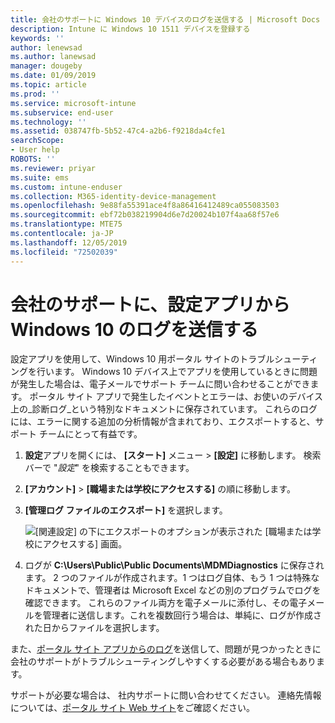 ```yaml
---
title: 会社のサポートに Windows 10 デバイスのログを送信する | Microsoft Docs
description: Intune に Windows 10 1511 デバイスを登録する
keywords: ''
author: lenewsad
ms.author: lanewsad
manager: dougeby
ms.date: 01/09/2019
ms.topic: article
ms.prod: ''
ms.service: microsoft-intune
ms.subservice: end-user
ms.technology: ''
ms.assetid: 038747fb-5b52-47c4-a2b6-f9218da4cfe1
searchScope:
- User help
ROBOTS: ''
ms.reviewer: priyar
ms.suite: ems
ms.custom: intune-enduser
ms.collection: M365-identity-device-management
ms.openlocfilehash: 9e88fa55391ace4f8a86416412489ca055083503
ms.sourcegitcommit: ebf72b038219904d6e7d20024b107f4aa68f57e6
ms.translationtype: MTE75
ms.contentlocale: ja-JP
ms.lasthandoff: 12/05/2019
ms.locfileid: "72502039"
---
```

# <a name="send-logs-to-your-company-support-from-the-settings-app-for-windows-10"></a>会社のサポートに、設定アプリから Windows 10 のログを送信する

設定アプリを使用して、Windows 10 用ポータル サイトのトラブルシューティングを行います。 Windows 10 デバイス上でアプリを使用しているときに問題が発生した場合は、電子メールでサポート チームに問い合わせることができます。 ポータル サイト アプリで発生したイベントとエラーは、お使いのデバイス上の_診断ログ_という特別なドキュメントに保存されています。 これらのログには、エラーに関する追加の分析情報が含まれており、エクスポートすると、サポート チームにとって有益です。

1. **設定**アプリを開くには、 **[スタート]** メニュー > **[設定]** に移動します。 検索バーで "*設定*" を検索することもできます。
2. **[アカウント]**  >  **[職場または学校にアクセスする]** の順に移動します。
3. **[管理ログ ファイルのエクスポート]** を選択します。

   ![[関連設定] の下にエクスポートのオプションが表示された [職場または学校にアクセスする] 画面。](./media/w10-export-logs.png)

4. ログが **C:\Users\Public\Public Documents\MDMDiagnostics** に保存されます。 2 つのファイルが作成されます。1 つはログ自体、もう 1 つは特殊なドキュメントで、管理者は Microsoft Excel などの別のプログラムでログを確認できます。 これらのファイル両方を電子メールに添付し、その電子メールを管理者に送信します。これを複数回行う場合は、単純に、ログが作成された日からファイルを選択します。 

また、[ポータル サイト アプリからのログ](send-logs-to-your-it-admin-cp-windows.md)を送信して、問題が見つかったときに会社のサポートがトラブルシューティングしやすくする必要がある場合もあります。 

サポートが必要な場合は、 社内サポートに問い合わせてください。 連絡先情報については、[ポータル サイト Web サイト](https://go.microsoft.com/fwlink/?linkid=2010980)をご確認ください。
